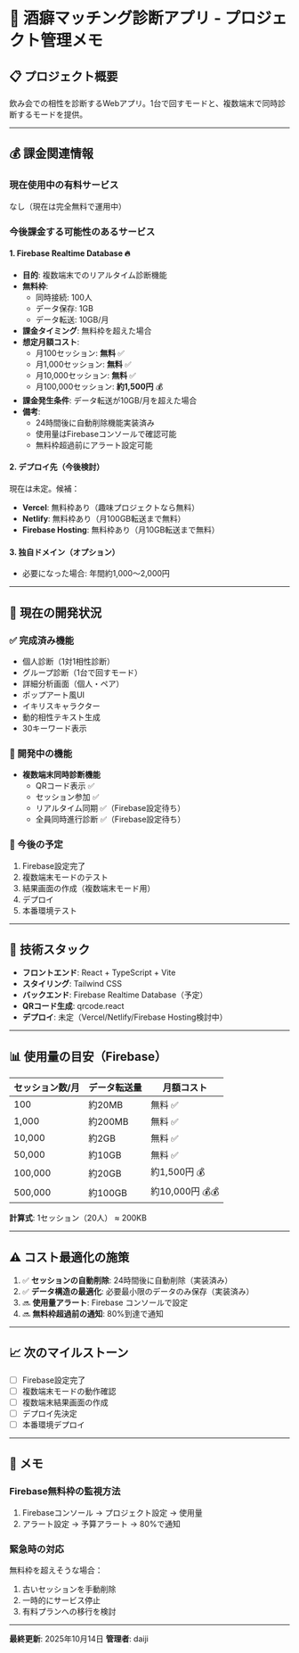 # 🍺 酒癖マッチング診断アプリ - プロジェクト管理メモ

## 📋 プロジェクト概要
飲み会での相性を診断するWebアプリ。1台で回すモードと、複数端末で同時診断するモードを提供。

---

## 💰 課金関連情報

### **現在使用中の有料サービス**
なし（現在は完全無料で運用中）

### **今後課金する可能性のあるサービス**

#### 1. **Firebase Realtime Database** 🔥
- **目的**: 複数端末でのリアルタイム診断機能
- **無料枠**: 
  - 同時接続: 100人
  - データ保存: 1GB
  - データ転送: 10GB/月
- **課金タイミング**: 無料枠を超えた場合
- **想定月額コスト**:
  - 月100セッション: **無料** ✅
  - 月1,000セッション: **無料** ✅
  - 月10,000セッション: **無料** ✅
  - 月100,000セッション: **約1,500円** 💰
- **課金発生条件**: データ転送が10GB/月を超えた場合
- **備考**: 
  - 24時間後に自動削除機能実装済み
  - 使用量はFirebaseコンソールで確認可能
  - 無料枠超過前にアラート設定可能

#### 2. **デプロイ先（今後検討）**
現在は未定。候補：
- **Vercel**: 無料枠あり（趣味プロジェクトなら無料）
- **Netlify**: 無料枠あり（月100GB転送まで無料）
- **Firebase Hosting**: 無料枠あり（月10GB転送まで無料）

#### 3. **独自ドメイン（オプション）**
- 必要になった場合: 年間約1,000〜2,000円

---

## 🎯 現在の開発状況

### ✅ 完成済み機能
- 個人診断（1対1相性診断）
- グループ診断（1台で回すモード）
- 詳細分析画面（個人・ペア）
- ポップアート風UI
- イキリスキャラクター
- 動的相性テキスト生成
- 30キーワード表示

### 🚧 開発中の機能
- **複数端末同時診断機能**
  - QRコード表示 ✅
  - セッション参加 ✅
  - リアルタイム同期 ✅（Firebase設定待ち）
  - 全員同時進行診断 ✅（Firebase設定待ち）

### 📝 今後の予定
1. Firebase設定完了
2. 複数端末モードのテスト
3. 結果画面の作成（複数端末モード用）
4. デプロイ
5. 本番環境テスト

---

## 🔧 技術スタック

- **フロントエンド**: React + TypeScript + Vite
- **スタイリング**: Tailwind CSS
- **バックエンド**: Firebase Realtime Database（予定）
- **QRコード生成**: qrcode.react
- **デプロイ**: 未定（Vercel/Netlify/Firebase Hosting検討中）

---

## 📊 使用量の目安（Firebase）

| セッション数/月 | データ転送量 | 月額コスト |
|----------------|--------------|------------|
| 100            | 約20MB       | 無料 ✅    |
| 1,000          | 約200MB      | 無料 ✅    |
| 10,000         | 約2GB        | 無料 ✅    |
| 50,000         | 約10GB       | 無料 ✅    |
| 100,000        | 約20GB       | 約1,500円 💰 |
| 500,000        | 約100GB      | 約10,000円 💰💰 |

**計算式**: 1セッション（20人） ≈ 200KB

---

## ⚠️ コスト最適化の施策

1. ✅ **セッションの自動削除**: 24時間後に自動削除（実装済み）
2. ✅ **データ構造の最適化**: 必要最小限のデータのみ保存（実装済み）
3. 🔜 **使用量アラート**: Firebase コンソールで設定
4. 🔜 **無料枠超過前の通知**: 80%到達で通知

---

## 📈 次のマイルストーン

- [ ] Firebase設定完了
- [ ] 複数端末モードの動作確認
- [ ] 複数端末結果画面の作成
- [ ] デプロイ先決定
- [ ] 本番環境デプロイ

---

## 📝 メモ

### Firebase無料枠の監視方法
1. Firebaseコンソール → プロジェクト設定 → 使用量
2. アラート設定 → 予算アラート → 80%で通知

### 緊急時の対応
無料枠を超えそうな場合：
1. 古いセッションを手動削除
2. 一時的にサービス停止
3. 有料プランへの移行を検討

---

**最終更新**: 2025年10月14日
**管理者**: daiji



